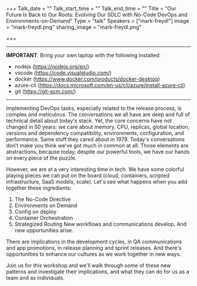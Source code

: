 +++
Talk_date = ""
Talk_start_time = ""
Talk_end_time = ""
Title = "Our Future Is Back to Our Roots: Evolving Our SDLC with No-Code DevOps and Environments-on-Demand"
Type = "talk"
Speakers = ["mark-freydl"]
image = "mark-freydl.png"
sharing_image = "mark-freydl.png"

+++

<hr/>
<b>IMPORTANT</b>: Bring your own laptop with the following installed:
<ul>
<li> nodejs (<a href="https://nodejs.org/en/">https://nodejs.org/en/</a>)</li>
<li> vscode (<a href="https://code.visualstudio.com/">https://code.visualstudio.com/</a>)</li>
<li> docker (<a href="https://www.docker.com/products/docker-desktop">https://www.docker.com/products/docker-desktop</a>)</li>
<li> azure-cli (<a href="https://docs.microsoft.com/en-us/cli/azure/install-azure-cli">https://docs.microsoft.com/en-us/cli/azure/install-azure-cli</a>)</li>
<li> git (<a href="https://git-scm.com/">https://git-scm.com/</a>)</li>
</ul>

<hr/>


Implementing DevOps tasks, especially related to the release process, is complex and meticulous. The conversations we all have are deep and full of technical detail about today's stack. Yet, the core concerns have not changed in 50 years: we care about memory, CPU, replicas, global location, versions and dependency compatibility, environments, configuration, and performance. Same stuff they cared about in 1979. Today's conversations don’t make you think we've got much in common at all. Those elements are abstractions, because today, despite our powerful tools, we have our hands on every piece of the puzzle.

However, we are at a very interesting time in tech. We have some colorful playing pieces we can put on the board (cloud, containers, scripted infrastructure, SaaS models, scale). Let's see what happens when you add together these ingredients:

1. The No-Code Directive 
2. Environments on Demand
3. Config on deploy
4. Container Orchestration
5. Strategized Routing
New workflows and communications develop. And new opportunities arise.

There are implications in the development cycles, in QA communications and app promotions, in release planning and sprint releases. And there's opportunities to enhance our cultures as we work together in new ways.

Join us for this workshop and we'll walk through some of these new patterns and investigate their implications, and what they can do for us as a team and as individuals.
